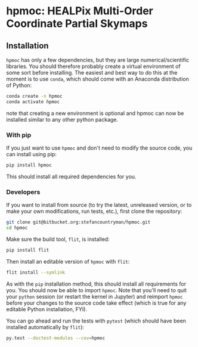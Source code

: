 # hpmoc: HEALPix Multi-Order Coordinate Partial Skymaps

## Installation

`hpmoc` has only a few dependencies, but they are large numerical/scientific
libraries. You should therefore probably create a virtual environment of some
sort before installing. The easiest and best way to do this at the moment is to
use `conda`, which should come with an Anaconda distribution of Python:

```bash
conda create -n hpmoc
conda activate hpmoc
```
note that creating a new environment is optional and hpmoc can now be installed similar to any other python package. 

### With pip

If you just want to use `hpmoc` and don't need to modify the source code, you
can install using pip:

```bash
pip install hpmoc
```

This should install all required dependencies for you.

### Developers

If you want to install from source (to try the latest, unreleased version, or
to make your own modifications, run tests, etc.), first clone the repository:

```bash
git clone git@bitbucket.org:stefancountryman/hpmoc.git
cd hpmoc
```

Make sure the build tool, `flit`, is installed:

```bash
pip install flit
```

Then install an editable version of `hpmoc` with `flit`:

```bash
flit install --symlink
```

As with the `pip` installation method, this should install all requirements for
you. You should now be able to import `hpmoc`. Note that you'll need to quit
your `python` session (or restart the kernel in Jupyter) and reimport `hpmoc`
before your changes to the source code take effect (which is true for any
editable Python installation, FYI).

You can go ahead and run the tests with `pytest` (which should have been
installed automatically by `flit`):

```bash
py.test --doctest-modules --cov=hpmoc
```
